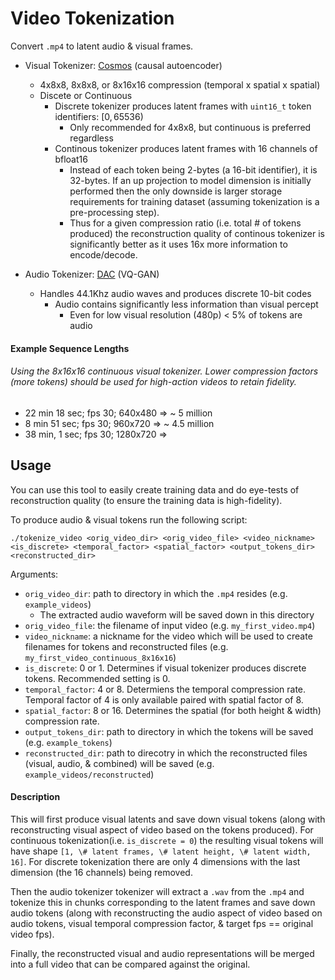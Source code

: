 # Video Tokenization

Convert `.mp4` to latent audio & visual frames. 

- Visual Tokenizer: [Cosmos](https://github.com/NVIDIA/Cosmos-Tokenizer) (causal autoencoder)
    - 4x8x8, 8x8x8, or 8x16x16 compression (temporal x spatial x spatial)
    - Discete or Continuous
        - Discrete tokenizer produces latent frames with `uint16_t` token identifiers: $[0, 65536)$
            - Only recommended for 4x8x8, but continuous is preferred regardless
        - Continous tokenizer produces latent frames with 16 channels of bfloat16
            - Instead of each token being 2-bytes (a 16-bit identifier), it is 32-bytes. If an up projection to model dimension is initially performed then the only downside is larger storage requirements for training dataset (assuming tokenization is a pre-processing step).
            - Thus for a given compression ratio (i.e. total \# of tokens produced) the reconstruction quality of continous tokenizer is significantly better as it uses 16x more information to encode/decode.

- Audio Tokenizer: [DAC](https://github.com/descriptinc/descript-audio-codec) (VQ-GAN)
    - Handles 44.1Khz audio waves and produces discrete 10-bit codes
        - Audio contains significantly less information than visual percept
            - Even for low visual resolution (480p) < 5% of tokens are audio

#### Example Sequence Lengths

###### Using the 8x16x16 continuous visual tokenizer. Lower compression factors (more tokens) should be used for high-action videos to retain fidelity.

- 22 min 18 sec; fps 30; 640x480 => ~ 5 million
- 8 min 51 sec; fps 30; 960x720 => ~ 4.5 million
- 38 min, 1 sec; fps 30; 1280x720 => 


## Usage

You can use this tool to easily create training data and do eye-tests of reconstruction quality (to ensure the training data is high-fidelity).

To produce audio & visual tokens run the following script:

```shell
./tokenize_video <orig_video_dir> <orig_video_file> <video_nickname> <is_discrete> <temporal_factor> <spatial_factor> <output_tokens_dir> <reconstructed_dir>
```

Arguments:
- `orig_video_dir`: path to directory in which the `.mp4` resides (e.g. `example_videos`)
    - The extracted audio waveform will be saved down in this directory
- `orig_video_file`: the filename of input video (e.g. `my_first_video.mp4`)
- `video_nickname`: a nickname for the video which will be used to create filenames for tokens and reconstructed files (e.g. `my_first_video_continuous_8x16x16`)
- `is_discrete`: 0 or 1. Determines if visual tokenizer produces discrete tokens. Recommended setting is 0.
- `temporal_factor`: 4 or 8. Determiens the temporal compression rate. Temporal factor of 4 is only available paired with spatial factor of 8.
- `spatial_factor`: 8 or 16. Determines the spatial (for both height & width) compression rate. 
- `output_tokens_dir`: path to directory in which the tokens will be saved (e.g. `example_tokens`)
- `reconstructed_dir`: path to direcotry in which the reconstructed files (visual, audio, & combined) will be saved (e.g. `example_videos/reconstructed`)

#### Description

This will first produce visual latents and save down visual tokens (along with reconstructing visual aspect of video based on the tokens produced). For continuous tokenization(i.e. `is_discrete = 0`) the resulting visual tokens will have shape `[1, \# latent frames, \# latent height, \# latent width, 16]`. For discrete tokenization there are only 4 dimensions with the last dimension (the 16 channels) being removed.

Then the audio tokenizer tokenizer will extract a `.wav` from the `.mp4` and tokenize this in chunks corresponding to the latent frames and save down audio tokens (along with reconstructing the audio aspect of video based on audio tokens, visual temporal compression factor, & target fps == original video fps).

Finally, the reconstructed visual and audio representations will be merged into a full video that can be compared against the original.

